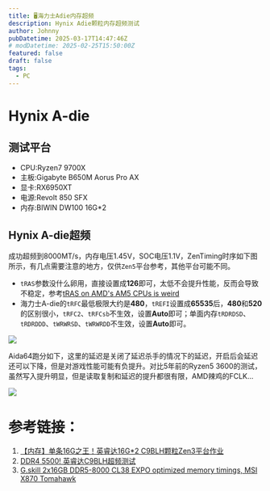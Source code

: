 ```yaml
---
title: 🖥️海力士Adie内存超频
description: Hynix Adie颗粒内存超频测试
author: Johnny
pubDatetime: 2025-03-17T14:47:46Z
# modDatetime: 2025-02-25T15:50:00Z
featured: false
draft: false
tags:
  - PC
---
```


# Hynix A-die

## 测试平台
- CPU:Ryzen7 9700X
- 主板:Gigabyte B650M Aorus Pro AX
- 显卡:RX6950XT
- 电源:Revolt 850 SFX
- 内存:BIWIN DW100 16G*2

## Hynix A-die超频

成功超频到8000MT/s，内存电压1.45V，SOC电压1.1V，ZenTiming时序如下图所示，有几点需要注意的地方，仅供`Zen5`平台参考，其他平台可能不同。

- `tRAS`参数没什么卵用，直接设置成**126**即可，太低不会提升性能，反而会导致不稳定，参考[tRAS on AMD's AM5 CPUs is weird](https://www.youtube.com/watch?v=BS_NeTwjOvY)
- 海力士A-die的`tRFC`最低极限大约是**480**，`tREFI`设置成**65535**后，**480**和**520**的区别很小，`tRFC2`、`tRFCsb`不生效，设置**Auto**即可；单面内存`tRDRDSD`、`tRDRDDD`、`tWRWRSD`、`tWRWRDD`不生效，设置**Auto**即可。

![](https://assets.beyh.net/210202-8.avif)

Aida64跑分如下，这里的延迟是关闭了延迟杀手的情况下的延迟，开启后会延迟还可以下降，但是对游戏性能可能有负提升。对比5年前的Ryzen5 3600的测试，虽然写入提升明显，但是读取复制和延迟的提升都很有限，AMD辣鸡的FCLK...

![](https://assets.beyh.net/210202-9.avif)

# 参考链接：

1. [【内存】单条16G之王！英睿达16G*2 C9BLH颗粒Zen3平台作业](https://www.bilibili.com/read/cv9709830)
2. [DDR4 5500! 英睿达C9BLH超频测试](https://post.smzdm.com/p/adwegr8k/)
3. [G.skill 2x16GB DDR5-8000 CL38 EXPO optimized memory timings, MSI X870 Tomahawk](https://www.youtube.com/watch?v=zklO7OVVjHQ&t=1562s)